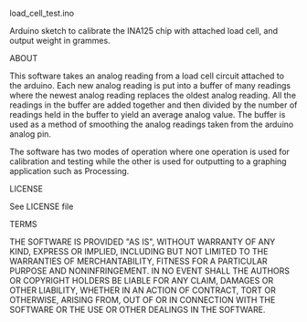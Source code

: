load_cell_test.ino

Arduino sketch to calibrate the INA125 chip with attached load cell, and output weight in grammes.

ABOUT

This software takes an analog reading from a load cell circuit attached to the arduino.
Each new analog reading is put into a buffer of many readings where the newest
analog reading replaces the oldest analog reading. All the readings in the buffer
are added together and then divided by the number of readings held in the buffer to
yield an average analog value. The buffer is used as a method of smoothing the analog
readings taken from the arduino analog pin.

The software has two modes of operation where one operation is used for calibration and
testing while the other is used for outputting to a graphing application such as
Processing.

LICENSE

See LICENSE file

TERMS

THE SOFTWARE IS PROVIDED "AS IS", WITHOUT WARRANTY OF ANY KIND, EXPRESS OR
IMPLIED, INCLUDING BUT NOT LIMITED TO THE WARRANTIES OF MERCHANTABILITY,
FITNESS FOR A PARTICULAR PURPOSE AND NONINFRINGEMENT. IN NO EVENT SHALL THE
AUTHORS OR COPYRIGHT HOLDERS BE LIABLE FOR ANY CLAIM, DAMAGES OR OTHER
LIABILITY, WHETHER IN AN ACTION OF CONTRACT, TORT OR OTHERWISE, ARISING FROM,
OUT OF OR IN CONNECTION WITH THE SOFTWARE OR THE USE OR OTHER DEALINGS IN
THE SOFTWARE.
